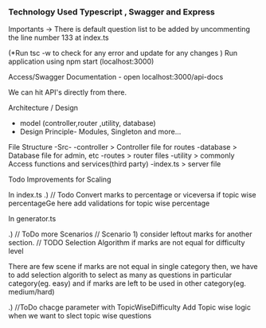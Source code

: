 
<h3>Technology Used Typescript , Swagger and Express </h3>

Importants
-> There is default question list to be added by uncommenting  the line number 133 at index.ts

(*Run  tsc -w  to check for any error and update for any changes )
Run application using npm start (localhost:3000)

Access/Swagger  Documentation - open localhost:3000/api-docs

We can hit API's directly from there.

Architecture / Design
- model (controller,router ,utility, database)
- Design Principle- Modules, Singleton and more...

File Structure
-Src-
        -controller > Controller file for routes
        -database   > Database file for admin, etc
        -routes     > router files
        -utility    > commonly Access functions and services(third party)
        -index.ts   > server file        




Todo  Improvements for Scaling

In index.ts
.) // Todo Convert marks to percentage or viceversa if topic wise percentageGe
here  add validations for  topic wise percentage 

In generator.ts

.) // ToDo more Scenarios
        // Scenario 1) consider leftout marks for another section.
        // TODO Selection Algorithm if marks are  not equal for difficulty level

There are few scene if marks are not equal in single category then,
we have to add selection algorith to select as many as questions in particular category(eg. easy)
and if marks are left to be used in other category(eg. medium/hard)  

.) //ToDo chacge parameter with TopicWiseDifficulty 
Add Topic wise logic when we want to slect topic wise questions


